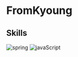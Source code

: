 # FromKyoung

## Skills

<img alt="spring" src ="https://img.shields.io/badge/spring-6DB33F.svg?&style=for-the-badge&logo=spring&logoColor=black"/>
<img alt="javaScript" src ="https://img.shields.io/badge/javaScript-F7DF1E.svg?&style=for-the-badge&logo=javaScript&logoColor=black"/>
